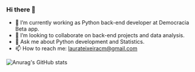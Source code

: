 ### Hi there 👋

- 🔭 I’m currently working as Python back-end developer at Democracia Beta app.
- 👯 I’m looking to collaborate on back-end projects and data analysis.
- 💬 Ask me about Python development and Statistics.
- 📫 How to reach me: laurateixeiracm@gmail.com

![Anurag's GitHub stats](https://github-readme-stats.vercel.app/api?username=laurateixeira&show_icons=true&theme=dracula&count_private=true&hide=issues)


<!--
**laurateixeira/laurateixeira** is a ✨ _special_ ✨ repository because its `README.md` (this file) appears on your GitHub profile.

Here are some ideas to get you started:

- 🔭 I’m currently working on ...
- 🌱 I’m currently learning ...
- 👯 I’m looking to collaborate on ...
- 🤔 I’m looking for help with ...
- 💬 Ask me about ...
- 📫 How to reach me: ...
- 😄 Pronouns: ...
- ⚡ Fun fact: ...
-->
